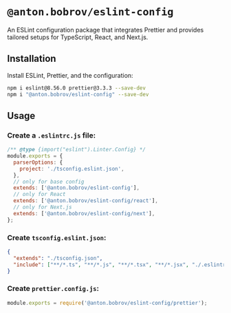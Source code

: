 # `@anton.bobrov/eslint-config`

An ESLint configuration package that integrates Prettier and provides tailored setups for TypeScript, React, and Next.js.

## Installation
Install ESLint, Prettier, and the configuration:

```bash
npm i eslint@8.56.0 prettier@3.3.3 --save-dev
npm i "@anton.bobrov/eslint-config" --save-dev
```

## Usage

### Create a `.eslintrc.js` file:

```js
/** @type {import("eslint").Linter.Config} */
module.exports = {
  parserOptions: {
    project: './tsconfig.eslint.json',
  },
  // only for base config
  extends: ['@anton.bobrov/eslint-config'],
  // only for React
  extends: ['@anton.bobrov/eslint-config/react'],
  // only for Next.js
  extends: ['@anton.bobrov/eslint-config/next'],
};

```

### Create `tsconfig.eslint.json`:

```json
{
  "extends": "./tsconfig.json",
  "include": ["**/*.ts", "**/*.js", "**/*.tsx", "**/*.jsx", "./.eslintrc.js"]
}

```

### Create `prettier.config.js`:

```js
module.exports = require('@anton.bobrov/eslint-config/prettier');

```
